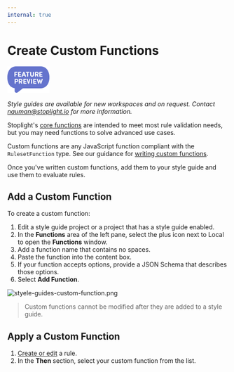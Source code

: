 ```yaml
---
internal: true
---
```


# Create Custom Functions

<!-- theme: info -->
<!--Shared style guides are available on the **Professional** and **Enterprise** plans.--> 

<!-- focus: false -->
![Feature Preview](../assets/images/badge-preview-small.png)

*Style guides are available for new workspaces and on request. Contact nauman@stoplight.io for more information.*

Stoplight's [core functions](https://meta.stoplight.io/docs/spectral/ZG9jOjExNg-core-functions) are intended to meet most rule validation needs, but you may need functions to solve advanced use cases.

Custom functions are any JavaScript function compliant with the `RulesetFunction` type. See our guidance for [writing custom functions](https://meta.stoplight.io/docs/spectral/ZG9jOjI1MTkw-custom-functions#writing-functions).

Once you've written custom functions, add them to your style guide and use them to evaluate rules.

## Add a Custom Function

To create a custom function:

1. Edit a style guide project or a project that has a style guide enabled.
2. In the **Functions** area of the left pane, select the plus icon next to Local to open the **Functions** window.
3. Add a function name that contains no spaces.
4. Paste the function into the content box.
5. If your function accepts options, provide a JSON Schema that describes those options.
6. Select **Add Function**.

![styele-guides-custom-function.png](https://stoplight.io/api/v1/projects/cHJqOjI/images/JmDIoEzLPOo)

> Custom functions cannot be modified after they are added to a style guide.

## Apply a Custom Function

1. [Create or edit](c-create-rules.md) a rule.
2. In the **Then** section, select your custom function from the list.
